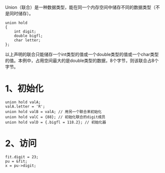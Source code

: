 Union（联合）是一种数据类型，能在同一个内存空间中储存不同的数据类型（不是同时储存）。  
```
union hold
{
	int digit;
	double bigfl;
	char letter;
};
```
以上声明的联合只能储存一个int类型的值或一个double类型的值或一个char类型的值。本例中，占用空间最大的是double类型的数据，8个字节，则该联合占8个字节。  
# 1、初始化
```
union hold valA;
valA.letter = 'R';
union hold valB = valA; // 用另一个联合来初始化
union hold valC = {88}; // 初始化联合的digit成员
union hold valD = {.bigfl = 118.2}; // 初始化器
```
# 2、访问
```
fit.digit = 23;
pu = &fit;
x = pu->digit;
